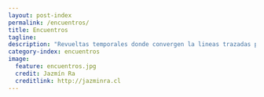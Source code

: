 ```yaml
---
layout: post-index
permalink: /encuentros/
title: Encuentros
tagline:
description: "Revueltas temporales donde convergen la lineas trazadas por nuestra red de alianzas, en un territorio que se torna físico en tanto exista un punto que extienda la rama."
category-index: encuentros
image:
  feature: encuentros.jpg
  credit: Jazmín Ra
  creditlink: http://jazminra.cl
---
```

